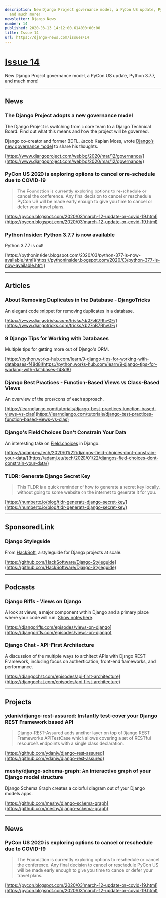 ```yaml
---
description: New Django Project governance model, a PyCon US update, Python 3.7.7,
  and much more!
newsletter: Django News
number: 14
published: 2020-03-13 14:12:00.614000+00:00
title: Issue 14
url: https://django-news.com/issues/14
---
```


# [Issue 14](https://django-news.com/issues/14)

New Django Project governance model, a PyCon US update, Python 3.7.7, and much more!

----

## News

### The Django Project adopts a new governance model

<p>The Django Project is switching from a core team to a Django Technical Board. Find out what this means and how the project will be governed.</p>

<p>Django co-creator and former BDFL, Jacob Kaplan Moss, wrote <a href="https://cur.at/wG5iw75">Django’s new governance model</a> to share his thoughts.</p>

[https://www.djangoproject.com/weblog/2020/mar/12/governance/](https://www.djangoproject.com/weblog/2020/mar/12/governance/)

### PyCon US 2020 is exploring options to cancel or re-schedule due to COVID-19

<blockquote><p>The Foundation is currently exploring options to re-schedule or cancel the conference. Any final decision to cancel or reschedule PyCon US will be made early enough to give you time to cancel or defer your travel plans.</p></blockquote>

[https://pycon.blogspot.com/2020/03/march-12-update-on-covid-19.html](https://pycon.blogspot.com/2020/03/march-12-update-on-covid-19.html)

### Python Insider: Python 3.7.7 is now available

<p>Python 3.7.7 is out!</p>

[https://pythoninsider.blogspot.com/2020/03/python-377-is-now-available.html](https://pythoninsider.blogspot.com/2020/03/python-377-is-now-available.html)

----

## Articles

### About Removing Duplicates in the Database - DjangoTricks

<p>An elegant code snippet for removing duplicates in a database.</p>

[https://www.djangotricks.com/tricks/xb27oB7RhvGF/](https://www.djangotricks.com/tricks/xb27oB7RhvGF/)

### 9 Django Tips for Working with Databases

<p>Multiple tips for getting more out of Django's ORM.</p>

[https://python.works-hub.com/learn/9-django-tips-for-working-with-databases-f48d8](https://python.works-hub.com/learn/9-django-tips-for-working-with-databases-f48d8)

### Django Best Practices - Function-Based Views vs Class-Based Views

<p>An overview of the pros/cons of each approach.</p>

[https://learndjango.com/tutorials/django-best-practices-function-based-views-vs-clas](https://learndjango.com/tutorials/django-best-practices-function-based-views-vs-clas)

### Django's Field Choices Don't Constrain Your Data

<p>An interesting take on <a href="https://cur.at/hS9jFiM">Field.choices</a> in Django.</p>

[https://adamj.eu/tech/2020/01/22/djangos-field-choices-dont-constrain-your-data/](https://adamj.eu/tech/2020/01/22/djangos-field-choices-dont-constrain-your-data/)

### TLDR: Generate Django Secret Key

<blockquote><p>This TLDR is a quick reminder of how to generate a secret key locally, without going to some website on the internet to generate it for you.</p></blockquote>

[https://humberto.io/blog/tldr-generate-django-secret-key/](https://humberto.io/blog/tldr-generate-django-secret-key/)

----

## Sponsored Link

### Django Styleguide

<p>From <a href="https://cur.at/vLpPxc2">HackSoft</a>, a styleguide for Django projects at scale.</p>

[https://github.com/HackSoftware/Django-Styleguide](https://github.com/HackSoftware/Django-Styleguide)

----

## Podcasts

### Django Riffs - Views on Django

<p>A look at views, a major component within Django and a primary place where your code will run. <a href="https://cur.at/PbYxM4b">Show notes here</a>.</p>

[https://djangoriffs.com/episodes/views-on-django](https://djangoriffs.com/episodes/views-on-django)

### Django Chat - API-First Architecture

<p>A discussion of the multiple ways to architect APIs with Django REST Framework, including focus on authentication, front-end frameworks, and performance.</p>

[https://djangochat.com/episodes/api-first-architecture](https://djangochat.com/episodes/api-first-architecture)

----

## Projects

### ydaniv/django-rest-assured: Instantly test-cover your Django REST Framework based API

<blockquote><p>Django-REST-Assured adds another layer on top of Django REST Framework’s APITestCase which allows covering a set of RESTful resource’s endpoints with a single class declaration.</p></blockquote>

[https://github.com/ydaniv/django-rest-assured](https://github.com/ydaniv/django-rest-assured)

### meshy/django-schema-graph: An interactive graph of your Django model structure

<p>Django Schema Graph creates a colorful diagram out of your Django models apps.</p>

[https://github.com/meshy/django-schema-graph](https://github.com/meshy/django-schema-graph)

----

## News

### PyCon US 2020 is exploring options to cancel or reschedule due to COVID-19

<blockquote><p>The Foundation is currently exploring options to reschedule or cancel the conference. Any final decision to cancel or reschedule PyCon US will be made early enough to give you time to cancel or defer your travel plans.</p></blockquote>

[https://pycon.blogspot.com/2020/03/march-12-update-on-covid-19.html](https://pycon.blogspot.com/2020/03/march-12-update-on-covid-19.html)